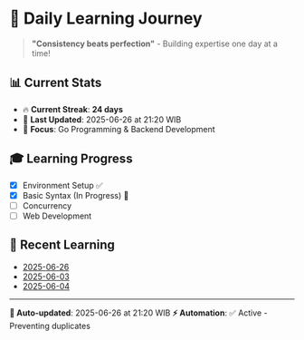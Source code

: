 # 🚀 Daily Learning Journey

> **"Consistency beats perfection"** - Building expertise one day at a time!

## 📊 Current Stats
- 🔥 **Current Streak**: **24 days**
- 📅 **Last Updated**: 2025-06-26 at 21:20 WIB
- 🎯 **Focus**: Go Programming & Backend Development

## 🎓 Learning Progress
- [x] Environment Setup ✅
- [x] Basic Syntax (In Progress) 🔄
- [ ] Concurrency
- [ ] Web Development

## 📖 Recent Learning
- [2025-06-26](learning-log/.md)
- [2025-06-03](learning-log/.md)
- [2025-06-04](learning-log/.md)

---
**🤖 Auto-updated**: 2025-06-26 at 21:20 WIB
**⚡ Automation**: ✅ Active - Preventing duplicates
